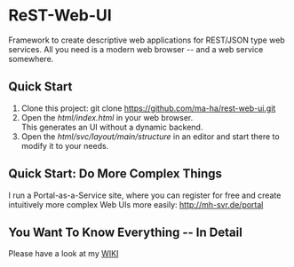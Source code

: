 # ReST-Web-UI
Framework to create descriptive web applications for REST/JSON type web services. All you need is a modern web browser -- and a web service somewhere.

## Quick Start
1. Clone this project:
    git clone https://github.com/ma-ha/rest-web-ui.git
2. Open the *html/index.html* in your web browser. <br>This generates an UI without a dynamic backend.
2. Open the *html/svc/layout/main/structure* in an editor and start there to modify it to your needs.

## Quick Start: Do More Complex Things
I run a Portal-as-a-Service site, where you can register for free and 
create intuitively more complex Web UIs more easily: http://mh-svr.de/portal

## You Want To Know Everything -- In Detail
Please have a look at my <a href="http://mh-svr.de/mw/index.php/PoNG">WIKI</p>